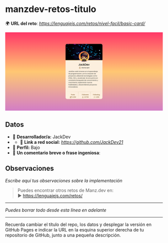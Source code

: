# manzdev-retos-titulo

🌍 **URL del reto**: *https://lenguajejs.com/retos/nivel-facil/basic-card/*

![Alt text](card.png)

## Datos

- 🦄 **Desarrollador/a:** JackDev
- - 🐇 **Link a red social:** *https://github.com/JackDev21*
- 🦾 **Perfil:** Bajo
- 💬 **Un comentario breve o frase ingeniosa**:

## Observaciones

_Escribe aquí tus observaciones sobre la implementación_

> Puedes encontrar otros retos de Manz.dev en: <br>▶ https://lenguajejs.com/retos/

---

_Puedes borrar todo desde esta línea en adelante_

---

Recuerda cambiar el título del repo, los datos y desplegar la versión en GitHub Pages e indicar la URL en la esquina superior derecha de tu repositorio de GitHub, junto a una pequeña descripción.
